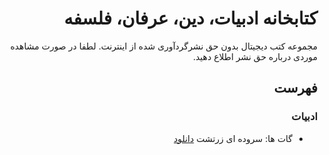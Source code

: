 <div dir="rtl">

# کتابخانه ادبیات، دین، عرفان، فلسفه

مجموعه کتب دیجیتال بدون حق نشرگردآوری شده از اینترنت. لطفا در صورت مشاهده موردی درباره حق نشر اطلاع دهید.

## فهرست

### ادبیات

* گات ها: سروده ای زرتشت [دانلود](https://github.com/sajjad-shirazy/library/raw/main/%D8%A7%D8%AF%D8%A8%DB%8C%D8%A7%D8%AA/%DA%AF%D8%A7%D8%AA%20%D9%87%D8%A7%20-%20%D8%B3%D8%B1%D9%88%D8%AF%D9%87%20%D9%87%D8%A7%DB%8C%20%D8%B2%D8%B1%D8%AA%D8%B4%D8%AA.pdf)
</div>


